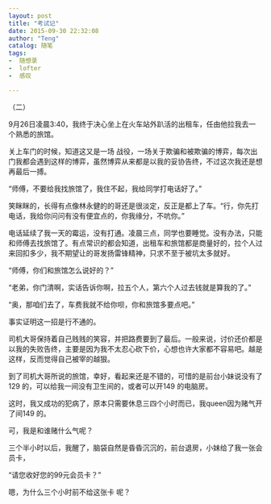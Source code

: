 ```yaml
---
layout: post
title: "考试记"
date: 2015-09-30 22:32:08
author: "Teng"
catalog: 随笔
tags:
-  随想录
-  lofter
-  感叹

---
```

（二）

9月26日凌晨3:40，我终于决心坐上在火车站外趴活的出租车，任由他拉我去一个熟悉的旅馆。

关上车门的时候，知道这又是一场 战役，一场关于欺骗和被欺骗的博弈，每次出门我都会遇到这样的博弈，虽然博弈从来都是以我的妥协告终，不过这次我还是想再最后一搏。

“师傅，不要给我找旅馆了，我住不起，我给同学打电话好了。”

笑眯眯的，长得有点像林永健的的哥还是很淡定，反正是都上了车。“行，你先打电话，我给你问问有没有便宜点的，你我缘分，不吭你。”

电话延续了我一天的霉运，没有打通。凌晨三点，同学也要睡觉。没有办法，只能和师傅去找旅馆了。有点常识的都会知道，出租车和旅馆都是商量好的，拉个人过来回扣多少，我不期望让的哥发扬雷锋精神，只求不至于被坑太多就好。

“师傅，你们和旅馆怎么说好的？”

“老弟，你门清啊，实话告诉你啊，拉五个人，第六个人过去钱就是算我的了。”

“奥，那咱们去了，车费我就不给你呗，你和旅馆多要点吧。”

事实证明这一招是行不通的。

司机大哥保持着自己贱贱的笑容，并把路费要到了最后。一般来说，讨价还价都是以我的失败告终，主要是因为我不太忍心砍下价，心想也许大家都不容易吧。越是这样，反而觉得自己被宰的越狠。

到了司机大哥所说的旅馆，幸好，看起来还是不错的，可惜的是前台小妹说没有了129 的，可以给我一间没有卫生间的，或者可以开149 的电脑房。

这时，我又成功的犯病了，原本只需要休息三四个小时而已，我queen因为赌气开了间149 的。

可，我是和谁赌什么气呢？

三个半小时以后，我醒了，脑袋自然是昏昏沉沉的，前台退房，小妹给了我一张会员卡，

“请您收好您的99元会员卡？”

嗯，为什么三个小时前不给这张卡 呢？
